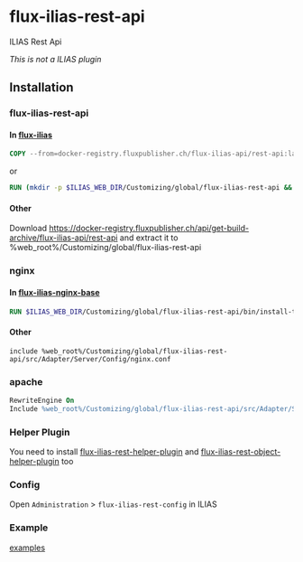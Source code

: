 # flux-ilias-rest-api

ILIAS Rest Api

*This is not a ILIAS plugin*

## Installation

### flux-ilias-rest-api

#### In [flux-ilias](https://github.com/flux-caps/flux-ilias)

```dockerfile
COPY --from=docker-registry.fluxpublisher.ch/flux-ilias-api/rest-api:latest /flux-ilias-rest-api $ILIAS_WEB_DIR/Customizing/global/flux-ilias-rest-api
```

or

```dockerfile
RUN (mkdir -p $ILIAS_WEB_DIR/Customizing/global/flux-ilias-rest-api && cd $ILIAS_WEB_DIR/Customizing/global/flux-ilias-rest-api && wget -O - https://docker-registry.fluxpublisher.ch/api/get-build-archive/flux-ilias-api/rest-api | tar -xz --strip-components=1)
```

#### Other

Download https://docker-registry.fluxpublisher.ch/api/get-build-archive/flux-ilias-api/rest-api and extract it to %web_root%/Customizing/global/flux-ilias-rest-api

### nginx

#### In [flux-ilias-nginx-base](https://github.com/flux-caps/flux-ilias-nginx-base)

```dockerfile
RUN $ILIAS_WEB_DIR/Customizing/global/flux-ilias-rest-api/bin/install-to-flux-ilias-nginx-base.sh
```

#### Other

```nginx
include %web_root%/Customizing/global/flux-ilias-rest-api/src/Adapter/Server/Config/nginx.conf
```

### apache

```apache
RewriteEngine On
Include %web_root%/Customizing/global/flux-ilias-rest-api/src/Adapter/Server/Config/apache.conf
```

### Helper Plugin

You need to install [flux-ilias-rest-helper-plugin](https://github.com/flux-caps/flux-ilias-rest-helper-plugin) and [flux-ilias-rest-object-helper-plugin](https://github.com/flux-caps/flux-ilias-rest-object-helper-plugin) too

### Config

Open `Administration` > `flux-ilias-rest-config` in ILIAS

### Example

[examples](examples)
